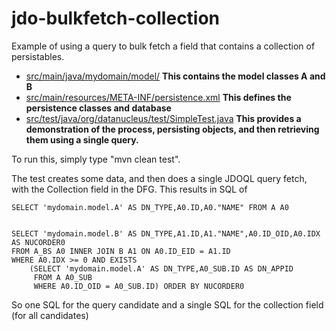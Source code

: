 jdo-bulkfetch-collection
========================

Example of using a query to bulk fetch a field that contains a collection of
persistables.


* <a href="https://github.com/datanucleus/test-jdo/tree/master/src/main/java/mydomain/model">src/main/java/mydomain/model/</a>   **This contains the model classes A and B**
* <a href="https://github.com/datanucleus/test-jdo/blob/master/src/main/resources/META-INF/persistence.xml">src/main/resources/META-INF/persistence.xml</a>   **This defines the persistence classes and database**
* <a href="https://github.com/datanucleus/test-jdo/blob/master/src/test/java/org/datanucleus/test/SimpleTest.java">src/test/java/org/datanucleus/test/SimpleTest.java</a>   **This provides a demonstration of the process, persisting objects, and then retrieving them using a single query.**

To run this, simply type "mvn clean test".

The test creates some data, and then does a single JDOQL query fetch, with the Collection field in the DFG. This results in SQL of

```
SELECT 'mydomain.model.A' AS DN_TYPE,A0.ID,A0."NAME" FROM A A0


SELECT 'mydomain.model.B' AS DN_TYPE,A1.ID,A1."NAME",A0.ID_OID,A0.IDX AS NUCORDER0 
FROM A_BS A0 INNER JOIN B A1 ON A0.ID_EID = A1.ID 
WHERE A0.IDX >= 0 AND EXISTS 
    (SELECT 'mydomain.model.A' AS DN_TYPE,A0_SUB.ID AS DN_APPID 
     FROM A A0_SUB 
     WHERE A0.ID_OID = A0_SUB.ID) ORDER BY NUCORDER0
```

So one SQL for the query candidate and a single SQL for the collection field (for all candidates)
